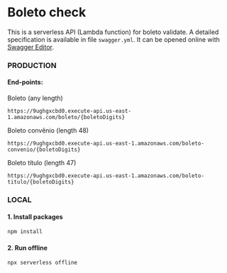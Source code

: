 # Boleto check

This is a serverless API (Lambda function) for boleto validate.
A detailed specification is available in file `swagger.yml`. It can be opened online with [Swagger Editor](https://editor.swagger.io/).

### PRODUCTION

#### End-points:

Boleto (any length)

`https://9ughgxcbd0.execute-api.us-east-1.amazonaws.com/boleto/{boletoDigits}`

Boleto convênio (length 48)

`https://9ughgxcbd0.execute-api.us-east-1.amazonaws.com/boleto-convenio/{boletoDigits}`

Boleto título (length 47)

`https://9ughgxcbd0.execute-api.us-east-1.amazonaws.com/boleto-titulo/{boletoDigits}`

### LOCAL

#### 1. Install packages

```sh
npm install
```

#### 2. Run offline

```sh
npx serverless offline
```
